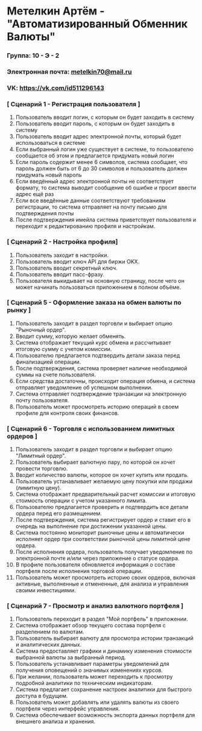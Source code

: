 # Метелкин Артём - "Автоматизированный Обменник Валюты"

### Группа: 10 - Э - 2
### Электронная почта: metelkin70@mail.ru
### VK: https://vk.com/id511296143


### [ Сценарий 1 - Регистрация пользователя ]

1. Пользователь вводит логин, с которым он будет заходить в систему
2. Пользователь вводит пароль, с которым он будет заходить в систему
3. Пользователь вводит адрес электронной почты, который будет использоваться в системе
4. Если выбранный логин уже существует в системе, то пользователю сообщается об этом и предлагается придумать новый логин
6. Если пароль содержит менее 6 символов, система сообщает, что пароль должен быть от 6 до 30 символов и пользователь должен придумать новый пароль
7. Если введённый адрес электронной почты не соответствует формату, то система выводит сообщение об ошибке и просит ввести адрес ещё раз
8. Если все введённые данные соответствуют требованиям регистрации, то система отправляет на почту письмо для подтверждения почты
9. После подтверждения имейла система приветствует пользователя и переходит к редактированию профиля и настройкам.

### [ Сценарий 2 - Настройка профиля]

1. Пользователь заходит в настройки.
2. Пользователь вводит ключ API для биржи OKX.
3. Пользователь вводит секретный ключ.
4. Пользователь вводит пасс-фразу.
5. Пользователя выкидывает на основную страницу, после чего он может начинать пользоваться приложением в полном объёме.

### [ Сценарий 5 - Оформление заказа на обмен валюты по рынку ]

1. Пользователь заходит в раздел торговли и выбирает опцию "Рыночный ордер".
3. Вводит сумму, которую желает обменять.
4. Система отображает текущий курс обмена и рассчитывает итоговую сумму с учетом комиссии.
5. Пользователю предлагается подтвердить детали заказа перед финализацией операции.
6. После подтверждения, система проверяет наличие необходимой суммы на счете пользователя.
7. Если средства достаточны, происходит операция обмена, и система отправляет уведомление об успешном выполнении.
8. Система отправляет подтверждение транзакции на электронную почту пользователя.
9. Пользователь может просмотреть историю операций в своем профиле для контроля своих финансов.

### [ Сценарий 6 - Торговля с использованием лимитных ордеров ]

1. Пользователь заходит в раздел торговли и выбирает опцию "Лимитный ордер".
2. Пользователь выбирает валютную пару, по которой он хочет провести торговлю.
3. Вводит количество валюты, которое он хочет купить или продать.
4. Пользователь устанавливает желаемую цену покупки или продажи (лимитную цену).
5. Система отображает предварительный расчет комиссии и итоговую стоимость операции с учетом указанного лимита.
6. Пользователю предлагается проверить и подтвердить все детали ордера перед его размещением.
7. После подтверждения, система регистрирует ордер и ставит его в очередь на выполнение при достижении указанной цены.
8. Система постоянно мониторит рыночные цены и автоматически исполняет ордер при соответствии рыночной цены лимитной цене ордера.
9. После исполнения ордера, пользователь получает уведомление по электронной почте и/или через приложение о статусе ордера.
10. В профиле пользователя обновляется информация о составе портфеля после исполнения торговой операции.
11. Пользователь может просмотреть историю своих ордеров, включая активные, выполненные и отмененные, для анализа и управления своими инвестициями.

### [ Сценарий 7 - Просмотр и анализ валютного портфеля ]

1. Пользователь переходит в раздел "Мой портфель" в приложении.
2. Система отображает обзор текущего состава портфеля с разделением по валютам.
3. Пользователь выбирает валюту для просмотра истории транзакций и аналитических данных.
4. Система предоставляет графики и динамику изменения стоимости выбранной валюты за выбранный период.
5. Пользователь устанавливает параметры уведомлений для получения оповещений о значимых изменениях курсов.
6. При желании, пользователь может переходить к просмотру подробной аналитики по техническим индикаторам.
7. Система предлагает сохранение настроек аналитики для быстрого доступа в будущем.
8. Пользователь может добавлять или удалять валюты из своего портфеля через интерфейс управления.
9. Система обеспечивает возможность экспорта данных портфеля для внешнего анализа и хранения.
